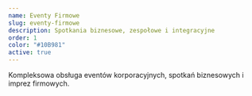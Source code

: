 ```yaml
---
name: Eventy Firmowe
slug: eventy-firmowe
description: Spotkania biznesowe, zespołowe i integracyjne
order: 1
color: "#10B981"
active: true
---
```


Kompleksowa obsługa eventów korporacyjnych, spotkań biznesowych i imprez firmowych.
